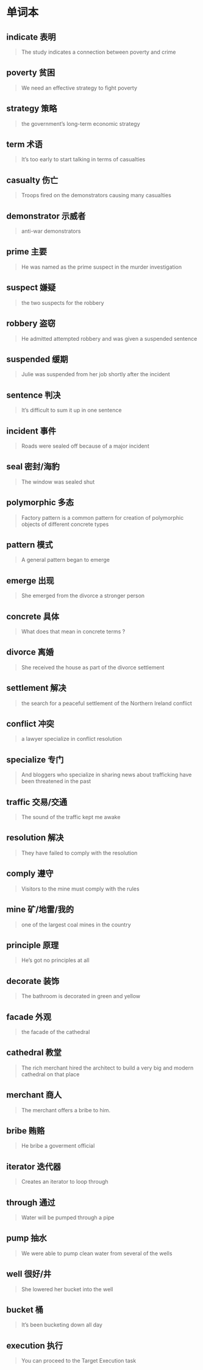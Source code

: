 ﻿# 单词本

## indicate 表明

> The study indicates a connection between poverty and crime

## poverty 贫困

> We need an effective strategy to fight poverty

## strategy 策略

> the government’s long-term economic strategy

## term 术语

> It’s too early to start talking in terms of casualties

## casualty 伤亡

> Troops fired on the demonstrators causing many casualties

## demonstrator 示威者

> anti-war demonstrators

## prime 主要

> He was named as the prime suspect in the murder investigation

## suspect 嫌疑

> the two suspects for the robbery

## robbery 盗窃

> He admitted attempted robbery and was given a suspended sentence

## suspended 缓期

> Julie was suspended from her job shortly after the incident

## sentence 判决

> It’s difficult to sum it up in one sentence

## incident 事件

> Roads were sealed off because of a major incident

## seal 密封/海豹

> The window was sealed shut

## polymorphic 多态

> Factory pattern is a common pattern for creation of polymorphic objects of different concrete types

## pattern 模式

> A general pattern began to emerge

## emerge 出现

> She emerged from the divorce a stronger person

## concrete 具体

> What does that mean in concrete terms ?

## divorce 离婚

> She received the house as part of the divorce settlement

## settlement 解决

> the search for a peaceful settlement of the Northern Ireland conflict

## conflict 冲突

> a lawyer specialize in conflict resolution

## specialize 专门

> And bloggers who specialize in sharing news about trafficking have been threatened in the past

## traffic 交易/交通

> The sound of the traffic kept me awake

## resolution 解决

> They have failed to comply with the resolution

## comply 遵守

> Visitors to the mine must comply with the rules

## mine 矿/地雷/我的

> one of the largest coal mines in the country

## principle 原理

> He’s got no principles at all

## decorate 装饰

> The bathroom is decorated in green and yellow

## facade 外观

> the facade of the cathedral

## cathedral 教堂

> The rich merchant hired the architect to build a very big and modern cathedral on that place

## merchant 商人

> The merchant offers a bribe to him.

## bribe 贿赂

> He bribe a goverment official

## iterator 迭代器

> Creates an iterator to loop through

## through 通过

> Water will be pumped through a pipe

## pump 抽水

> We were able to pump clean water from several of the wells

## well 很好/井

> She lowered her bucket into the well

## bucket 桶

> It’s been bucketing down all day

## execution 执行

> You can proceed to the Target Execution task
